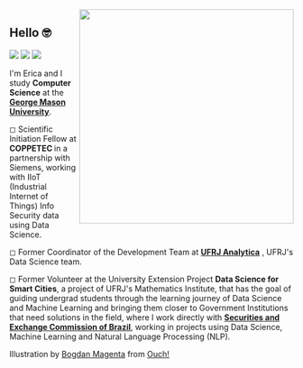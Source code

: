 <img src="https://user-images.githubusercontent.com/53838883/122692674-e0ecfc00-d20c-11eb-971c-0c5ae814805f.png" width="380px" align="right">


<div alignn="left"> 
<h2> 
  Hello 🤓 
 <br>
</h2> 
 
 ![](https://komarev.com/ghpvc/?username=EricaFer&style=flat-square&color=blueviolet)
  <a href="https://www.linkedin.com/in/ericacferreira/" alt="Linkedin">
  <img src="https://img.shields.io/badge/-Linkedin-0e76a8?style=flat-square&logo=Linkedin&logoColor=white&link=https://www.linkedin.com/in/ericacferreira/" /></a>
  <a href="mailto:erica.ferreira.dev@gmail.com" alt="Gmail">
  <img src="https://img.shields.io/badge/-Gmail-ED401B?style=flat-square&labelColor=ED401B&logo=gmail&logoColor=white&link=mailto:erica.ferreira@poli.ufrj.br" /></a>

 I'm Erica and I study <strong>Computer Science</strong> at the <strong>[George Mason University]([https://www.gmu.edu/admissions-aid])</strong>.


 ◻  Scientific Initiation Fellow at <strong> COPPETEC </strong> in a partnership with Siemens, working with IIoT (Industrial Internet of Things) Info Security data using Data Science.

 ◻  Former Coordinator of the Development Team at <strong>[UFRJ Analytica](https://ufrjanalytica.ml/)</strong> , UFRJ's Data Science team.

 ◻ Former Volunteer at the University Extension Project <strong>Data Science for Smart Cities</strong>, a project of UFRJ's Mathematics Institute, that has the goal of guiding undergrad students through the learning journey of Data Science and Machine Learning and bringing them closer to Government Institutions that need solutions in the field, where I work directly with <strong> [Securities and Exchange Commission of Brazil](https://www.gov.br/cvm/en)</strong>, working in projects using Data Science, Machine Learning and Natural Language Processing (NLP).
 

Illustration by <a href="https://icons8.com/illustrations/author/5dd5075701d03600114d621f">Bogdan Magenta</a> from <a href="https://icons8.com/illustrations">Ouch!</a>
</div>
<br>

